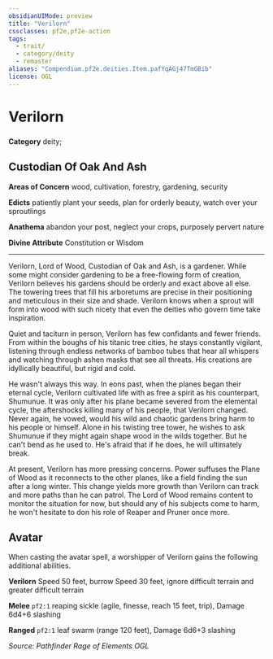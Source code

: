 ```yaml
---
obsidianUIMode: preview
title: "Verilorn"
cssclasses: pf2e,pf2e-action
tags:
  - trait/
  - category/deity
  - remaster
aliases: "Compendium.pf2e.deities.Item.pafYqAGj47TmGBib"
license: OGL
---
```

# Verilorn

### 

**Category** deity; 




## Custodian Of Oak And Ash

**Areas of Concern** wood, cultivation, forestry, gardening, security

**Edicts** patiently plant your seeds, plan for orderly beauty, watch over your sproutlings

**Anathema** abandon your post, neglect your crops, purposely pervert nature

**Divine Attribute** Constitution or Wisdom

* * *

Verilorn, Lord of Wood, Custodian of Oak and Ash, is a gardener. While some might consider gardening to be a free-flowing form of creation, Verilorn believes his gardens should be orderly and exact above all else. The towering trees that fill his arboretums are precise in their positioning and meticulous in their size and shade. Verilorn knows when a sprout will form into wood with such nicety that even the deities who govern time take inspiration.

Quiet and taciturn in person, Verilorn has few confidants and fewer friends. From within the boughs of his titanic tree cities, he stays constantly vigilant, listening through endless networks of bamboo tubes that hear all whispers and watching through ashen masks that see all threats. His creations are idyllically beautiful, but rigid and cold.

He wasn't always this way. In eons past, when the planes began their eternal cycle, Verilorn cultivated life with as free a spirit as his counterpart, Shumunue. It was only after his plane became severed from the elemental cycle, the aftershocks killing many of his people, that Verilorn changed. Never again, he vowed, would his wild and chaotic gardens bring harm to his people or himself. Alone in his twisting tree tower, he wishes to ask Shumunue if they might again shape wood in the wilds together. But he can't bend as he used to. He's afraid that if he does, he will ultimately break.

At present, Verilorn has more pressing concerns. Power suffuses the Plane of Wood as it reconnects to the other planes, like a field finding the sun after a long winter. This change yields more growth than Verilorn can track and more paths than he can patrol. The Lord of Wood remains content to monitor the situation for now, but should any of his subjects come to harm, he won't hesitate to don his role of Reaper and Pruner once more.

## Avatar

When casting the avatar spell, a worshipper of Verilorn gains the following additional abilities.

**Verilorn** Speed 50 feet, burrow Speed 30 feet, ignore difficult terrain and greater difficult terrain

**Melee** `pf2:1` reaping sickle (agile, finesse, reach 15 feet, trip), Damage 6d4+6 slashing

**Ranged** `pf2:1` leaf swarm (range 120 feet), Damage 6d6+3 slashing

*Source: Pathfinder Rage of Elements*
*OGL*